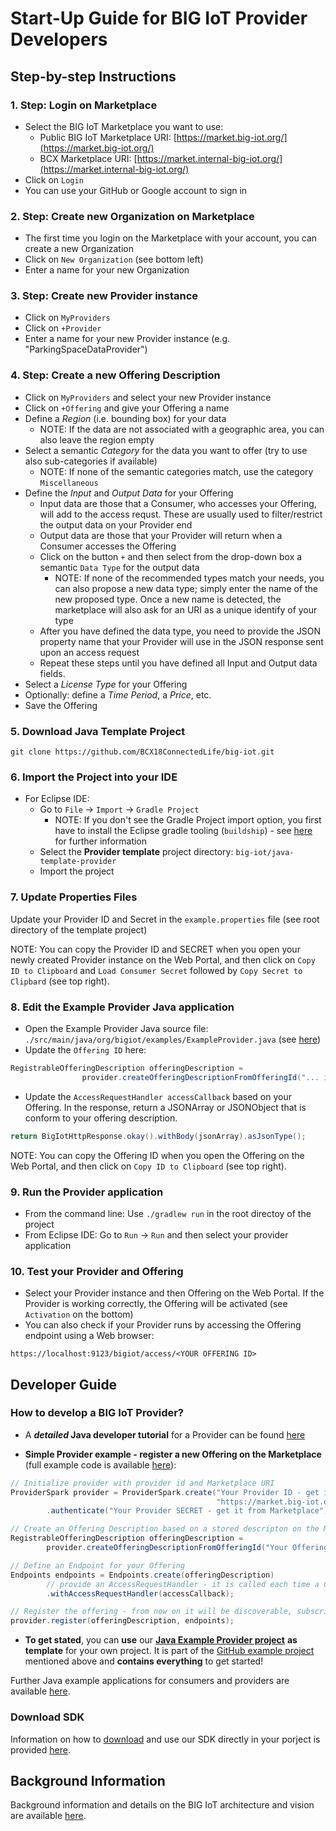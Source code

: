 # Start-Up Guide for BIG IoT Provider Developers

## Step-by-step Instructions

### 1. Step: Login on Marketplace

- Select the BIG IoT Marketplace you want to use:
  - Public BIG IoT Marketplace URI: [https://market.big-iot.org/](https://market.big-iot.org/)
  - BCX Marketplace URI: [https://market.internal-big-iot.org/](https://market.internal-big-iot.org/)
- Click on `Login`
- You can use your GitHub or Google account to sign in

### 2. Step: Create new Organization on Marketplace

- The first time you login on the Marketplace with your account, you can create a new Organization 
- Click on `New Organization` (see bottom left)
- Enter a name for your new Organization

### 3. Step: Create new Provider instance

- Click on `MyProviders` 
- Click on `+Provider`
- Enter a name for your new Provider instance (e.g. "ParkingSpaceDataProvider")

### 4. Step: Create a new Offering Description

- Click on `MyProviders` and select your new Provider instance
- Click on `+Offering` and give your Offering a name
- Define a _Region_ (i.e. bounding box) for your data
  - NOTE: If the data are not associated with a geographic area, you can also leave the region empty
- Select a semantic _Category_ for the data you want to offer (try to use also sub-categories if available)
  - NOTE: If none of the semantic categories match, use the category `Miscellaneous`
- Define the _Input_ and _Output Data_ for your Offering
  - Input data are those that a Consumer, who accesses your Offering, will add to the access requst. These are usually used to filter/restrict the output data on your Provider end
  - Output data are those that your Provider will return when a Consumer accesses the Offering
  - Click on the button `+` and then select from the drop-down box a semantic `Data Type` for the output data
    - NOTE: If none of the recommended types match your needs, you can also propose a new data type; simply enter the name of the new proposed type. Once a new name is detected, the marketplace will also ask for an URI as a unique identify of your type
  - After you have defined the data type, you need to provide the JSON property name that your Provider will use in the JSON  response sent upon an access request 
  - Repeat these steps until you have defined all Input and Output data fields.
- Select a _License Type_ for your Offering  
- Optionally: define a _Time Period_, a _Price_, etc. 
- Save the Offering

### 5. Download Java Template Project

`git clone https://github.com/BCX18ConnectedLife/big-iot.git`

### 6. Import the Project into your IDE 

- For Eclipse IDE:
  - Go to `File` -> `Import` -> `Gradle Project`
    - NOTE: If you don't see the Gradle Project import option, you first have to install the Eclipse gradle tooling (`buildship`) - see [here](http://www.vogella.com/tutorials/EclipseGradle/article.html) for further information
  - Select the **Provider template** project directory: `big-iot/java-template-provider`
  - Import the project
  
### 7. Update Properties Files 

Update your Provider ID and Secret in the `example.properties` file (see root directory of the template project)

NOTE: You can copy the Provider ID and SECRET when you open your newly created Provider instance on the Web Portal, and then click on `Copy ID to Clipboard` and `Load Consumer Secret` followed by `Copy Secret to Clipbard` (see top right).

### 8. Edit the Example Provider Java application 

- Open the Example Provider Java source file: `./src/main/java/org/bigiot/examples/ExampleProvider.java` (see [here](https://github.com/BCX18ConnectedLife/big-iot/blob/master/java-template-provider/src/main/java/org/bigiot/examples/ExampleProvider.java))
- Update the `Offering ID` here:
```java
RegistrableOfferingDescription offeringDescription = 
	            provider.createOfferingDescriptionFromOfferingId("... include your Offering ID here ...");
```
- Update the `AccessRequestHandler accessCallback` based on your Offering. In the response, return a JSONArray or JSONObject that is conform to your offering description.
```java
return BigIotHttpResponse.okay().withBody(jsonArray).asJsonType();
```

NOTE: You can copy the Offering ID when you open the Offering on the Web Portal, and then click on `Copy ID to Clipboard` (see top right).

### 9. Run the Provider application 

- From the command line: Use `./gradlew run` in the root directoy of the project
- From Eclipse IDE: Go to `Run` -> `Run` and then select your provider application

### 10. Test your Provider and Offering

- Select your Provider instance and then Offering on the Web Portal. If the Provider is working correctly, the Offering will be activated (see `Activation` on the bottom)
- You can also check if your Provider runs by accessing the Offering endpoint using a Web browser:
```
https://localhost:9123/bigiot/access/<YOUR OFFERING ID>
```

## Developer Guide 

### How to develop a BIG IoT Provider?

- A **_detailed_ Java developer tutorial** for a Provider can be found [here](https://big-iot.github.io/providerPerspective/)

- **Simple Provider example - register a new Offering on the Marketplace** (full example code is available [here](https://github.com/BIG-IoT/example-projects/blob/master/more-java-examples/src/main/java/org/eclipse/bigiot/lib/examples/ExampleProviderWithMarketplaceOfferingDescription.java)):
```java
// Initialize provider with provider id and Marketplace URI
ProviderSpark provider = ProviderSpark.create("Your Provider ID - get it from Marketplace", 
                                              "https://market.big-iot.org", "IP address of your node", 6789)
        .authenticate("Your Provider SECRET - get it from Marketplace");

// Create an Offering Description based on a stored descripton on the Marketplace
RegistrableOfferingDescription offeringDescription = 
        provider.createOfferingDescriptionFromOfferingId("Your OfferingId - get it from Marketplace");

// Define an Endpoint for your Offering
Endpoints endpoints = Endpoints.create(offeringDescription)
        // provide an AccessRequestHandler - it is called each time a Consmer accesses your offering
        .withAccessRequestHandler(accessCallback);

// Register the offering - from now on it will be discoverable, subscribable and accessible to consumers
provider.register(offeringDescription, endpoints);
```
- **To get stated**, you can **use** our [**Java Example Provider project**](https://github.com/BCX18ConnectedLife/big-iot/tree/master/java-template-provider) **as template** for your own project. It is part of the [GitHub example project](https://github.com/BCX18ConnectedLife/big-iot) mentioned above and **contains everything** to get started!

Further Java example applications for consumers and providers are available [here](https://github.com/BIG-IoT/example-projects/tree/master/more-java-examples/src/main/java/org/eclipse/bigiot/lib/examples).

### Download SDK

Information on how to [download](https://big-iot.github.io/download/) and use our SDK directly in your porject is provided [here](https://big-iot.github.io/download/).


## Background Information

Background information and details on the BIG IoT architecture and vision are available [here](https://big-iot.github.io/tutorial/).
